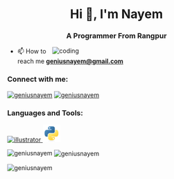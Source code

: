<h1 align="center">Hi 👋, I'm  Nayem </h1>
<h3 align="center">A Programmer From Rangpur</h3>
<img align="right" alt="coding"width="400" src="https://user-images.githubusercontent.com/115187902/230700872-d5f44b85-56c7-4e27-80a4-6e2db901e60c.gif">



- 📫 How to reach me **geniusnayem@gmail.com**

<h3 align="left">Connect with me:</h3>
<p align="left">

<a href="https://www.facebook.com/geniusnayem?mibextid=ZbWKwL" target="blank"><img align="center" src="https://raw.githubusercontent.com/rahuldkjain/github-profile-readme-generator/master/src/images/icons/Social/facebook.svg" alt="geniusnayem" height="30" width="40" /></a>
<a href="https://www.instagram.com/geniusnayem?igsh=MW04end3aDYzaTA3" target="blank"><img align="center" src="https://raw.githubusercontent.com/rahuldkjain/github-profile-readme-generator/master/src/images/icons/Social/instagram.svg" alt="geniusnayem" height="30" width="40" /></a>

</p>

<h3 align="left">Languages and Tools:</h3>
<p align="left"> <a href="https://www.adobe.com/in/products/illustrator.html" target="_blank" rel="noreferrer"> <img src="https://www.vectorlogo.zone/logos/adobe_illustrator/adobe_illustrator-icon.svg" alt="illustrator" width="40" height="40"/> </a> <a href="https://www.python.org" target="_blank" rel="noreferrer"> <img src="https://raw.githubusercontent.com/devicons/devicon/master/icons/python/python-original.svg" alt="python" width="40" height="40"/> </a> </p>

<p><img align="left" src="https://github-readme-stats.vercel.app/api/top-langs?username=geniusnayem&show_icons=true&locale=en&layout=compact" alt="geniusnayem" /></p>

<p>&nbsp;<img align="center" src="https://github-readme-stats.vercel.app/api?username=geniusnayem&show_icons=true&locale=en" alt="geniusnayem" /></p>

<p><img align="center" src="https://github-readme-streak-stats.herokuapp.com/?user=geniusnayem&" alt="geniusnayem" /></p>
